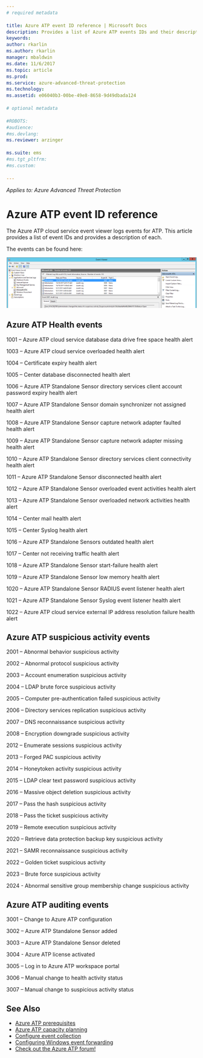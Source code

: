 ```yaml
---
# required metadata

title: Azure ATP event ID reference | Microsoft Docs 
description: Provides a list of Azure ATP events IDs and their descriptions. 
keywords:
author: rkarlin
ms.author: rkarlin
manager: mbaldwin
ms.date: 11/6/2017
ms.topic: article
ms.prod:
ms.service: azure-advanced-threat-protection
ms.technology:
ms.assetid: e06040b3-00be-49e8-8658-9d49dbada124

# optional metadata

#ROBOTS:
#audience:
#ms.devlang:
ms.reviewer: arzinger

ms.suite: ems
#ms.tgt_pltfrm:
#ms.custom:

---
```


*Applies to: Azure Advanced Threat Protection*


# Azure ATP event ID reference

The Azure ATP cloud service event viewer logs events for ATP. This article provides a list of event IDs and provides a description of each.

The events can be found here:

![event ID location](./media/event-id-location.png)

## Azure ATP Health events

1001 – Azure ATP cloud service database data drive free space health alert 

1003 – Azure ATP cloud service overloaded health alert 

1004 – Certificate expiry health alert 

1005 – Center database disconnected health alert 

1006 – Azure ATP Standalone Sensor directory services client account password expiry health alert 

1007 – Azure ATP Standalone Sensor domain synchronizer not assigned health alert 

1008 – Azure ATP Standalone Sensor capture network adapter faulted health alert 

1009 – Azure ATP Standalone Sensor capture network adapter missing health alert 

1010 – Azure ATP Standalone Sensor directory services client connectivity health alert 

1011 – Azure ATP Standalone Sensor disconnected health alert 

1012 – Azure ATP Standalone Sensor overloaded event activities health alert 

1013 – Azure ATP Standalone Sensor overloaded network activities health alert 

1014 – Center mail health alert 

1015 – Center Syslog health alert 

1016 – Azure ATP Standalone Sensors outdated health alert 

1017 – Center not receiving traffic health alert 

1018 – Azure ATP Standalone Sensor start-failure health alert 

1019 – Azure ATP Standalone Sensor low memory health alert 

1020 – Azure ATP Standalone Sensor RADIUS event listener health alert 

1021 – Azure ATP Standalone Sensor Syslog event listener health alert 

1022 – Azure ATP cloud service external IP address resolution failure health alert 
 
## Azure ATP suspicious activity events

2001 – Abnormal behavior suspicious activity 

2002 – Abnormal protocol suspicious activity 

2003 – Account enumeration suspicious activity 

2004 – LDAP brute force suspicious activity 

2005 – Computer pre-authentication failed suspicious activity 

2006 – Directory services replication suspicious activity 

2007 – DNS reconnaissance suspicious activity 

2008 – Encryption downgrade suspicious activity 

2012 – Enumerate sessions suspicious activity 

2013 – Forged PAC suspicious activity 

2014 – Honeytoken activity suspicious activity 

2015 – LDAP clear text password suspicious activity 

2016 – Massive object deletion suspicious activity 

2017 – Pass the hash suspicious activity 

2018 – Pass the ticket suspicious activity 

2019 – Remote execution suspicious activity 

2020 – Retrieve data protection backup key suspicious activity 

2021 – SAMR reconnaissance suspicious activity 

2022 – Golden ticket suspicious activity 

2023 – Brute force suspicious activity 

2024 - Abnormal sensitive group membership change suspicious activity  

## Azure ATP auditing events

3001 – Change to Azure ATP configuration 

3002 – Azure ATP Standalone Sensor added

3003 – Azure ATP Standalone Sensor deleted

3004 - Azure ATP license activated

3005 – Log in to Azure ATP workspace portal

3006 – Manual change to health activity status 

3007 – Manual change to suspicious activity status 


## See Also
- [Azure ATP prerequisites](ata-prerequisites.md)
- [Azure ATP capacity planning](ata-capacity-planning.md)
- [Configure event collection](configure-event-collection.md)
- [Configuring Windows event forwarding](configure-event-collection.md#configuring-windows-event-forwarding)
- [Check out the Azure ATP forum!](https://social.technet.microsoft.com/Forums/security/home?forum=mata)
